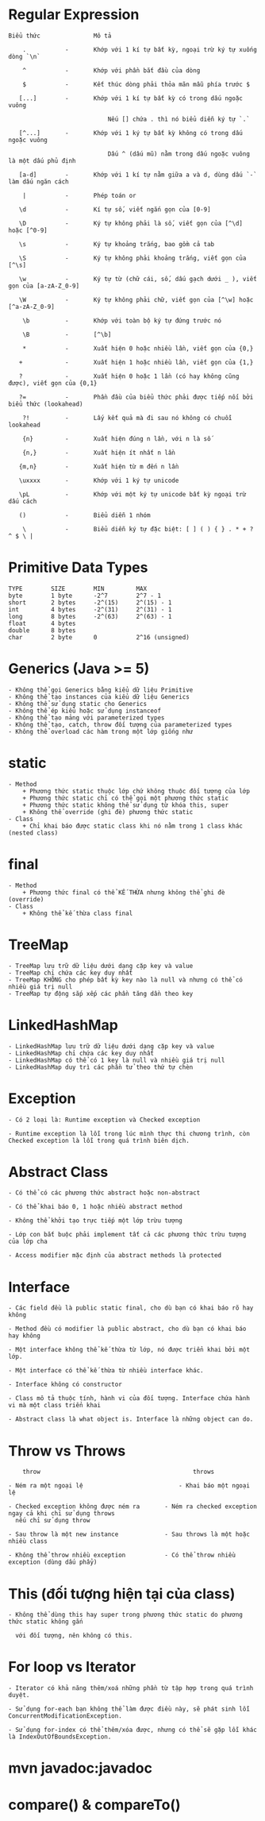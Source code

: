 # Regular Expression

	Biểu thức				Mô tả
	
		.			-		Khớp với 1 kí tự bất kỳ, ngoại trừ ký tự xuống dòng `\n`
		
		^			-		Khớp với phần bắt đầu của dòng
	   
		$			-		Kết thúc dòng phải thỏa mãn mẫu phía trước $
	   
	   [...]		-		Khớp với 1 kí tự bất kỳ có trong dấu ngoặc vuông
	   
	   							Nếu [] chứa . thì nó biểu diễn ký tự `.`
	   
	   [^...]		-		Khớp với 1 ký tự bất kỳ không có trong dấu ngoặc vuông
								
								Dấu ^ (dấu mũ) nằm trong dấu ngoặc vuông là một dấu phủ định
	   
	   [a-d]		-		Khớp với 1 kí tự nằm giữa a và d, dùng dấu `-` làm dấu ngăn cách
	   
		|			-		Phép toán or
	   
	   \d			-		Kí tự số, viết ngắn gọn của [0-9]
	   
	   \D			-		Ký tự không phải là số, viết gọn của [^\d] hoặc [^0-9]
	   
	   \s			-		Ký tự khoảng trắng, bao gồm cả tab
	   
	   \S			-		Ký tự không phải khoảng trắng, viết gọn của [^\s]
	   
	   \w			-		Ký tự từ (chữ cái, số, dấu gạch dưới _ ), viết gọn của [a-zA-Z_0-9]
	   
	   \W			-		Ký tự không phải chữ, viết gọn của [^\w] hoặc [^a-zA-Z_0-9]
	   
		\b			- 		Khớp với toàn bộ ký tự đứng trước nó
		
		\B			-		[^\b]
	   
		*			-		Xuất hiện 0 hoặc nhiều lần, viết gọn của {0,}
	   
	   +			-		Xuất hiện 1 hoặc nhiều lần, viết gọn của {1,}
	   
	   ?			-		Xuất hiện 0 hoặc 1 lần (có hay không cũng được), viết gọn của {0,1}
	   
	   ?=			- 		Phần đầu của biểu thức phải được tiếp nối bởi biểu thức (lookahead)
	   	
	   	?!			-		Lấy kết quả mà đi sau nó không có chuỗi lookahead
	   
		{n}			-		Xuất hiện đúng n lần, với n là số
		
		{n,}		-		Xuất hiện ít nhất n lần
	   
	   {m,n}		-		Xuất hiện từ m đến n lần
	   
	   \uxxxx		-		Khớp với 1 ký tự unicode
	   
	   \pL			- 		Khớp với một ký tự unicode bất kỳ ngoại trừ dấu cách
	   
	   ()			-		Biểu diễn 1 nhóm
	 
		\			-		Biểu diễn ký tự đặc biệt: [ ] ( ) { } . * + ? ^ $ \ |

# Primitive Data Types

	TYPE		SIZE		MIN			MAX
	byte		1 byte		-2^7		2^7 - 1
	short		2 bytes		-2^(15)		2^(15) - 1		
	int			4 bytes		-2^(31)		2^(31) - 1
	long		8 bytes		-2^(63)		2^(63) - 1
	float 		4 bytes	
	double 		8 bytes
	char		2 byte		0			2^16 (unsigned)

# Generics (Java >= 5)
	
	- Không thể gọi Generics bằng kiểu dữ liệu Primitive
	- Không thể tạo instances của kiểu dữ liệu Generics
	- Không thể sử dụng static cho Generics
	- Không thể ép kiểu hoặc sử dụng instanceof
	- Không thể tạo mảng với parameterized types
	- Không thể tạo, catch, throw đối tượng của parameterized types
	- Không thể overload các hàm trong một lớp giống như

# static
	- Method
		+ Phương thức static thuộc lớp chứ không thuộc đối tượng của lớp
		+ Phương thức static chỉ có thể gọi một phương thức static
		+ Phương thức static không thể sử dụng từ khóa this, super
		+ Không thể override (ghi đè) phương thức static
	- Class
		+ Chỉ khai báo được static class khi nó nằm trong 1 class khác (nested class)
		
# final
	- Method
		+ Phương thức final có thể KẾ THỪA nhưng không thể ghi đè (override)
	- Class
		+ Không thể kế thừa class final

# TreeMap

	- TreeMap lưu trữ dữ liệu dưới dạng cặp key và value
	- TreeMap chỉ chứa các key duy nhất
	- TreeMap KHÔNG cho phép bất kỳ key nào là null và nhưng có thể có nhiều giá trị null
	- TreeMap tự động sắp xếp các phần tăng dần theo key 
	
# LinkedHashMap

	- LinkedHashMap lưu trữ dữ liệu dưới dạng cặp key và value
	- LinkedHashMap chỉ chứa các key duy nhất
	- LinkedHashMap có thể có 1 key là null và nhiều giá trị null
	- LinkedHashMap duy trì các phần tử theo thứ tự chèn
	
# Exception
	- Có 2 loại là: Runtime exception và Checked exception
	
	- Runtime exception là lỗi trong lúc mình thực thi chương trình, còn Checked exception là lỗi trong quá trình biên dịch.	
	
# Abstract Class

	- Có thể có các phương thức abstract hoặc non-abstract

	- Có thể khai báo 0, 1 hoặc nhiều abstract method

	- Không thể khởi tạo trực tiếp một lớp trừu tượng

	- Lớp con bắt buộc phải implement tất cả các phương thức trừu tượng của lớp cha
	
	- Access modifier mặc định của abstract methods là protected

# Interface 

	- Các field đều là public static final, cho dù bạn có khai báo rõ hay không

	- Method đều có modifier là public abstract, cho dù bạn có khai báo hay không
	
	- Một interface không thể kế thừa từ lớp, nó được triển khai bởi một lớp.

	- Một interface có thể kế thừa từ nhiều interface khác.
	
	- Interface không có constructor
	
	- Class mô tả thuộc tính, hành vi của đối tượng. Interface chứa hành vi mà một class triển khai
	
	- Abstract class là what object is. Interface là những object can do.

# Throw vs Throws

		throw											throws
	
	- Ném ra một ngoại lệ							- Khai báo một ngoại lệ
	
	- Checked exception không được ném ra 		- Ném ra checked exception ngay cả khi chỉ sử dụng throws
	  nếu chỉ sử dụng throw
	  
	- Sau throw là một new instance				- Sau throws là một hoặc nhiều class
	
	- Không thể throw nhiều exception			- Có thể throw nhiều exception (dùng dấu phẩy)

# This (đối tượng hiện tại của class)

	- Không thể dùng this hay super trong phương thức static do phương thức static không gắn
	
	  với đối tượng, nên không có this.

# For loop vs Iterator

	- Iterator có khả năng thêm/xoá những phần từ tập hợp trong quá trình duyệt.
	
	- Sử dụng for-each bạn không thể làm được điều này, sẽ phát sinh lỗi ConcurrentModificationException.
	
	- Sử dụng for-index có thể thêm/xóa được, nhưng có thể sẽ gặp lỗi khác là IndexOutOfBoundsException.

# mvn javadoc:javadoc

# compare() & compareTo()
